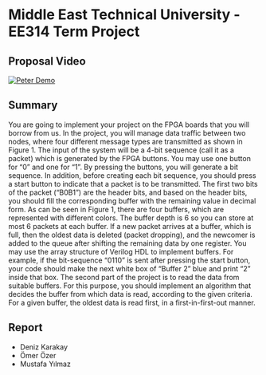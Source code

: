 # Middle East Technical University - EE314 Term Project

## Proposal Video

[![Peter Demo](https://img.youtube.com/vi/CjNHXw-GilI/0.jpg)](https://www.youtube.com/watch?v=CjNHXw-GilI)

## Summary
You are going to implement your project on the FPGA boards that you will borrow from us. In the project, you will manage data traffic between two nodes, where four different message types are transmitted as shown in Figure 1. The input of the system will be a 4-bit sequence (call it as a packet) which is generated by the FPGA buttons. You may use one button for “0” and one for “1”. By pressing the buttons, you will generate a bit sequence. In addition, before creating each bit sequence, you should press a start button to indicate that a packet is to be transmitted. The first two bits of the packet (“B0B1”) are the header bits, and based on the header bits, you should fill the corresponding buffer with the remaining value in decimal form. As can be seen in Figure 1, there are four buffers, which are represented with different colors. The buffer depth is 6 so you can store at most 6 packets at each buffer. If a new packet arrives at a buffer, which is full, then the oldest data is deleted (packet dropping), and the newcomer is added to the queue after shifting the remaining data by one register. You may use the array structure of Verilog HDL to implement buffers. For example, if the bit-sequence “0110” is sent after pressing the start button, your code should make the next white box of “Buffer 2” blue and print “2” inside that box. The second part of the project is to read the data from suitable buffers. For this purpose, you should implement an algorithm that decides the buffer from which data is read, according to the given criteria. For a given buffer, the oldest data is read first, in a first-in-first-out manner.

## Report
 

- Deniz Karakay
- Ömer Özer
- Mustafa Yılmaz